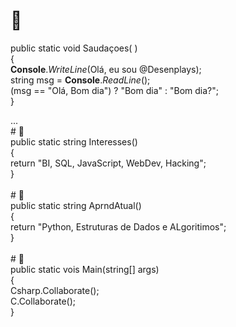 
# 👋<div>
public static void Saudaçoes( )<br>
{<br>
**Console**.*WriteLine*(Olá, eu sou @Desenplays);<br>
string msg = **Console**.*ReadLine*();<br>
(msg == "Olá, Bom dia") ? "Bom dia" : "Bom dia?";<br>
}<br>
</div>
...<br>
# 👀<div>
public static string Interesses()<br>
{<br>
return "BI, SQL, JavaScript, WebDev, Hacking";<br>
}<br>
</div>
<br>
# 🌱<div>
public static string AprndAtual()<br>
{<br>
return "Python, Estruturas de Dados e ALgoritimos";<br>
}<br>
</div>
<br>
# 💞️<div>
public static vois Main(string[] args)<br>
{<br>
Csharp.Collaborate();<br>
C.Collaborate();<br>
}<br>
</div>
<br>
<!--# 📫<div>
How to reach me ...-->
</div>
<br>
<!---
Desenplays/Desenplays is a ✨ special ✨ repository because its `README.md` (this file) appears on your GitHub profile.
You can click the Preview link to take a look at your changes.
--->
